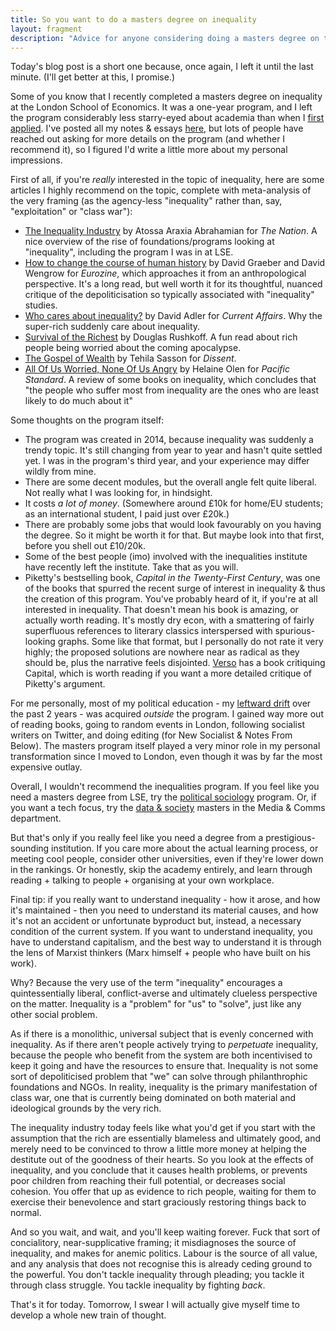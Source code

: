 ```yaml
---
title: So you want to do a masters degree on inequality
layout: fragment
description: "Advice for anyone considering doing a masters degree on the topic of inequality."
---
```


Today's blog post is a short one because, once again, I left it until the last minute. (I'll get better at this, I promise.)

Some of you know that I recently completed a masters degree on inequality at the London School of Economics. It was a one-year program, and I left the program considerably less starry-eyed about academia than when I [first applied](/posts/a-personal-statement). I've posted all my notes & essays [here](/lse), but lots of people have reached out asking for more details on the program (and whether I recommend it), so I figured I'd write a little more about my personal impressions.

First of all, if you're _really_ interested in the topic of inequality, here are some articles I highly recommend on the topic, complete with meta-analysis of the very framing (as the agency-less "inequality" rather than, say, "exploitation" or "class war"):

* [The Inequality Industry](https://www.thenation.com/article/the-inequality-industry/) by Atossa Araxia Abrahamian for _The Nation_. A nice overview of the rise of foundations/programs looking at "inequality", including the program I was in at LSE.
* [How to change the course of human history](https://www.eurozine.com/change-course-human-history/) by David Graeber and David Wengrow for _Eurozine_, which approaches it from an anthropological perspective. It's a long read, but well worth it for its thoughtful, nuanced critique of the depoliticisation so typically associated with "inequality" studies.
* [Who cares about inequality?](https://www.currentaffairs.org/2018/01/who-cares-about-inequality) by David Adler for _Current Affairs_. Why the super-rich suddenly care about inequality.
* [Survival of the Richest](https://medium.com/s/futurehuman/survival-of-the-richest-9ef6cddd0cc1) by Douglas Rushkoff. A fun read about rich people being worried about the coming apocalypse.
* [The Gospel of Wealth](https://www.dissentmagazine.org/online_articles/tim-rogan-moral-economists-critique-capitalism-book-review) by Tehila Sasson for _Dissent_.
* [All Of Us Worried, None Of Us Angry](https://psmag.com/social-justice/cut-adrift-marianne-cooper-california-press-inequality-all-of-us-worried-none-of-us-angry-95478) by Helaine Olen for _Pacific Standard_. A review of some books on inequality, which concludes that "the people who suffer most from inequality are the ones who are least likely to do much about it"

Some thoughts on the program itself:

* The program was created in 2014, because inequality was suddenly a trendy topic. It's still changing from year to year and hasn't quite settled yet. I was in the program's third year, and your experience may differ wildly from mine.
* There are some decent modules, but the overall angle felt quite liberal. Not really what I was looking for, in hindsight.
* It costs _a lot of money_. (Somewhere around £10k for home/EU students; as an international student, I paid just over £20k.)
* There are probably some jobs that would look favourably on you having the degree. So it might be worth it for that. But maybe look into that first, before you shell out £10/20k.
* Some of the best people (imo) involved with the inequalities institute have recently left the institute. Take that as you will.
* Piketty's bestselling book, _Capital in the Twenty-First Century_, was one of the books that spurred the recent surge of interest in inequality & thus the creation of this program. You've probably heard of it, if you're at all interested in inequality. That doesn't mean his book is amazing, or actually worth reading. It's mostly dry econ, with a smattering of fairly superfluous references to literary classics interspersed with spurious-looking graphs. Some like that format, but I personally do not rate it very highly; the proposed solutions are nowhere near as radical as they should be, plus the narrative feels disjointed. [Verso](https://www.versobooks.com/books/2255-thomas-piketty-s-capital-in-the-twenty-first-century) has a book critiquing Capital, which is worth reading if you want a more detailed critique of Piketty's argument.

For me personally, most of my political education - my [leftward drift](/posts/fragments-6) over the past 2 years - was acquired _outside_ the program. I gained way more out of reading books, going to random events in London, following socialist writers on Twitter, and doing editing (for New Socialist & Notes From Below). The masters program itself played a very minor role in my personal transformation since I moved to London, even though it was by far the most expensive outlay.

Overall, I wouldn't recommend the inequalities program. If you feel like you need a masters degree from LSE, try the [political sociology](http://www.lse.ac.uk/study-at-lse/Graduate/Degree-programmes-2019/MSc-Political-Sociology) program. Or, if you want a tech focus, try the [data & society](http://www.lse.ac.uk/study-at-lse/Graduate/Degree-programmes-2019/MSc-Media-and-Communications-Data-and-Society) masters in the Media & Comms department.

But that's only if you really feel like you need a degree from a prestigious-sounding institution. If you care more about the actual learning process, or meeting cool people, consider other universities, even if they're lower down in the rankings. Or honestly, skip the academy entirely, and learn through reading + talking to people + organising at your own workplace.

Final tip: if you really want to understand inequality - how it arose, and how it's maintained - then you need to understand its material causes, and how it's not an accident or unfortunate byproduct but, instead, a necessary condition of the current system. If you want to understand inequality, you have to understand capitalism, and the best way to understand it is through the lens of Marxist thinkers (Marx himself + people who have built on his work).

Why? Because the very use of the term "inequality" encourages a quintessentially liberal, conflict-averse and ultimately clueless perspective on the matter. Inequality is a "problem" for "us" to "solve", just like any other social problem.

As if there is a monolithic, universal subject that is evenly concerned with inequality. As if there aren't people actively trying to _perpetuate_ inequality, because the people who benefit from the system are both incentivised to keep it going and have the resources to ensure that. Inequality is not some sort of depoliticised problem that "we" can solve through philanthrophic foundations and NGOs. In reality, inequality is the primary manifestation of class war, one that is currently being dominated on both material and ideological grounds by the very rich.

The inequality industry today feels like what you'd get if you start with the assumption that the rich are essentially blameless and ultimately good, and merely need to be convinced to throw a little more money at helping the destitute out of the goodness of their hearts. So you look at the effects of inequality, and you conclude that it causes health problems, or prevents poor children from reaching their full potential, or decreases social cohesion. You offer that up as evidence to rich people, waiting for them to exercise their benevolence and start graciously restoring things back to normal.

And so you wait, and wait, and you'll keep waiting forever. Fuck that sort of concialitory, near-supplicative framing; it misdiagnoses the source of inequality, and makes for anemic politics. Labour is the source of all value, and any analysis that does not recognise this is already ceding ground to the powerful. You don't tackle inequality through pleading; you tackle it through class struggle. You tackle inequality by fighting _back_.

That's it for today. Tomorrow, I swear I will actually give myself time to develop a whole new train of thought.
